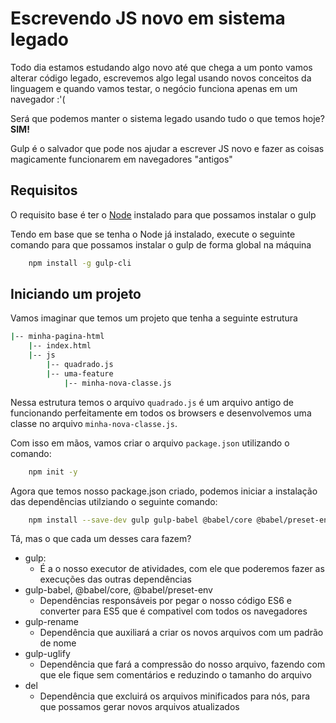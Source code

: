 # Escrevendo JS novo em sistema legado

Todo dia estamos estudando algo novo até que chega a um ponto vamos alterar código legado, escrevemos algo legal usando novos conceitos da linguagem e quando vamos testar, o negócio funciona apenas em um navegador :'(

Será que podemos manter o sistema legado usando tudo o que temos hoje? **SIM!**

Gulp é o salvador que pode nos ajudar a escrever JS novo e fazer as coisas magicamente funcionarem em navegadores "antigos"

## Requisitos

O requisito base é ter o [Node](https://www.nodejs.org) instalado para que possamos instalar o gulp

Tendo em base que se tenha o Node já instalado, execute o seguinte comando para que possamos instalar o gulp de forma global na máquina

```bash
    npm install -g gulp-cli
```

## Iniciando um projeto

Vamos imaginar que temos um projeto que tenha a seguinte estrutura

```bash
|-- minha-pagina-html
    |-- index.html
    |-- js
        |-- quadrado.js
        |-- uma-feature
            |-- minha-nova-classe.js
```

Nessa estrutura temos o arquivo `quadrado.js` é um arquivo antigo de funcionando perfeitamente em todos os browsers e desenvolvemos uma classe no arquivo `minha-nova-classe.js`.

Com isso em mãos, vamos criar o arquivo `package.json` utilizando o comando:

```bash
    npm init -y
```

Agora que temos nosso package.json criado, podemos iniciar a instalação das dependências utilziando o seguinte comando:

```bash
    npm install --save-dev gulp gulp-babel @babel/core @babel/preset-env gulp-rename gulp-uglify del
```

Tá, mas o que cada um desses cara fazem?

 - gulp:
    - É a o nosso executor de atividades, com ele que poderemos fazer as execuções das outras dependências
 - gulp-babel, @babel/core, @babel/preset-env
    - Dependências responsáveis por pegar o nosso código ES6 e converter para ES5 que é compativel com todos os navegadores
 - gulp-rename
    - Dependência que auxiliará a criar os novos arquivos com um padrão de nome
 - gulp-uglify
    - Dependência que fará a compressão do nosso arquivo, fazendo com que ele fique sem comentários e reduzindo o tamanho do arquivo
 - del
    - Dependência que excluirá os arquivos minificados para nós, para que possamos gerar novos arquivos atualizados
